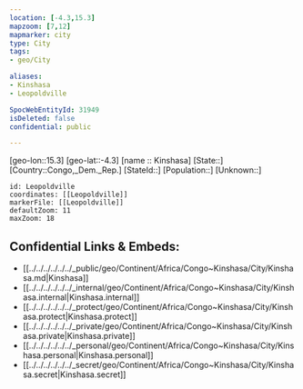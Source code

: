 ```yaml
---
location: [-4.3,15.3]
mapzoom: [7,12] 
mapmarker: city 
type: City
tags:
- geo/City

aliases: 
- Kinshasa
- Leopoldville

SpocWebEntityId: 31949
isDeleted: false
confidential: public

---
```

[geo-lon::15.3]
[geo-lat::-4.3]
[name :: Kinshasa]
[State::]
[Country::Congo,_Dem._Rep.]
[StateId::]
[Population::]
[Unknown::]


```leaflet
id: Leopoldville
coordinates: [[Leopoldville]]
markerFile: [[Leopoldville]]
defaultZoom: 11 
maxZoom: 18
```


## Confidential Links & Embeds: 
- [[../../../../../../_public/geo/Continent/Africa/Congo~Kinshasa/City/Kinshasa.md|Kinshasa]] 
- [[../../../../../../_internal/geo/Continent/Africa/Congo~Kinshasa/City/Kinshasa.internal|Kinshasa.internal]] 
- [[../../../../../../_protect/geo/Continent/Africa/Congo~Kinshasa/City/Kinshasa.protect|Kinshasa.protect]] 
- [[../../../../../../_private/geo/Continent/Africa/Congo~Kinshasa/City/Kinshasa.private|Kinshasa.private]] 
- [[../../../../../../_personal/geo/Continent/Africa/Congo~Kinshasa/City/Kinshasa.personal|Kinshasa.personal]] 
- [[../../../../../../_secret/geo/Continent/Africa/Congo~Kinshasa/City/Kinshasa.secret|Kinshasa.secret]] 
